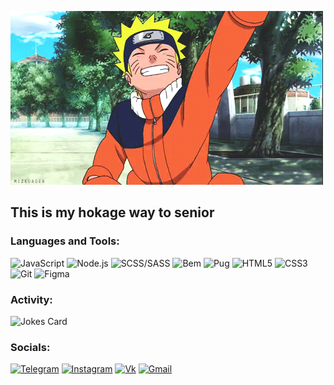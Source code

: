 ![Header](https://github.com/Regishaa/Regishaa/blob/main/Assets/HYxR.gif)


## This is my hokage way to senior

### Languages and Tools:

![JavaScript](https://img.shields.io/badge/-JavaScript-38393C?style=flat&logo=JavaScript&logoColor=#E9D54D)
![Node.js](https://img.shields.io/badge/-Node.js-38393C?style=flat&logo=Node.js&logoColor=#339933)
![SCSS/SASS](https://img.shields.io/badge/-SCSS/SASS-38393C?style=flat&logo=SASS&logoColor=#CC6699)
![Bem](https://img.shields.io/badge/-Bem-38393C?style=flat&logo=Bem&logoColor=#000000)
![Pug](https://img.shields.io/badge/-Pug-38393C?style=flat&logo=Pug&logoColor=#A86454)
![HTML5](https://img.shields.io/badge/-HTML5-38393C?style=flat&logo=HTML5&logoColor=#E34F26)
![CSS3](https://img.shields.io/badge/-CSS3-38393C?style=flat&logo=CSS3&logoColor=#1572B6)
![Git](https://img.shields.io/badge/-Git-38393C?style=flat&logo=Git&logoColor=#F05032)
![Figma](https://img.shields.io/badge/-Figma-38393C?style=flat&logo=Figma&logoColor=#F24E1E)

### Activity:
![Jokes Card](https://readme-jokes.vercel.app/api)

### Socials:
[![Telegram](https://img.shields.io/badge/-Telegram-38393C?style=flat&logo=telegram&logoColor=#26A5E4)](https://t.me/Regishaaaa)
[![Instagram](https://img.shields.io/badge/-Instagram-38393C?style=flat&logo=Instagram&logoColor=#E4405F)](https://instagram.com/_gmlv_?igshid=YmMyMTA2M2Y=)
[![Vk](https://img.shields.io/badge/-Vkontakte-38393C?style=flat&logo=vk&logoColor=#0077FF)](https://vk.com/id151234745)
[![Gmail](https://img.shields.io/badge/-Gmail-38393C?style=flat&logo=Gmail&logoColor=#EA4335)](https://mail.google.com/mail/u/0/#inbox)
